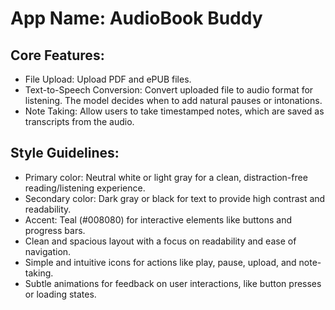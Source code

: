 # **App Name**: AudioBook Buddy

## Core Features:

- File Upload: Upload PDF and ePUB files.
- Text-to-Speech Conversion: Convert uploaded file to audio format for listening. The model decides when to add natural pauses or intonations.
- Note Taking: Allow users to take timestamped notes, which are saved as transcripts from the audio.

## Style Guidelines:

- Primary color: Neutral white or light gray for a clean, distraction-free reading/listening experience.
- Secondary color: Dark gray or black for text to provide high contrast and readability.
- Accent: Teal (#008080) for interactive elements like buttons and progress bars.
- Clean and spacious layout with a focus on readability and ease of navigation.
- Simple and intuitive icons for actions like play, pause, upload, and note-taking.
- Subtle animations for feedback on user interactions, like button presses or loading states.
